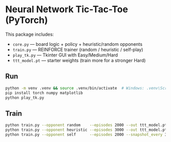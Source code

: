 # Neural Network Tic-Tac-Toe (PyTorch)

This package includes:
- `core.py` — board logic + policy + heuristic/random opponents
- `train.py` — REINFORCE trainer (random / heuristic / self-play)
- `play_tk.py` — Tkinter GUI with Easy/Medium/Hard
- `ttt_model.pt` — starter weights (train more for a stronger Hard)

## Run
```bash
python -m venv .venv && source .venv/bin/activate  # Windows: .venv\Scripts\activate
pip install torch numpy matplotlib
python play_tk.py
```

## Train
```bash
python train.py --opponent random    --episodes 2000 --out ttt_model.pt
python train.py --opponent heuristic --episodes 3000 --out ttt_model.pt
python train.py --opponent self      --episodes 2000 --snapshot_every 300 --out ttt_model.pt
```
